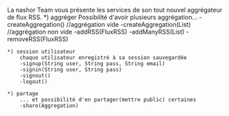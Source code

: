 La nashor Team vous présente les services de son tout nouvel aggrégateur de flux RSS.
	*) aggréger
		Possibilité d'avoir plusieurs aggrégation...
		-createAggregation() //aggrégation vide
		-createAggregation(List<FluxRSS>) //aggrégation non vide
		-addRSS(FluxRSS)
		-addManyRSS(List<FluxRSS>)
		-removeRSS(FluxRSS)

	*) session utilisateur
		chaque utilisateur enregistré à sa session sauvegardée
		-signup(String user, String pass, String email)
		-signin(String user, String pass)
		-signout()
		-logout()

	*) partage
		... et possibilité d'en partager(mettre public) certaines
		-share(Aggregation)